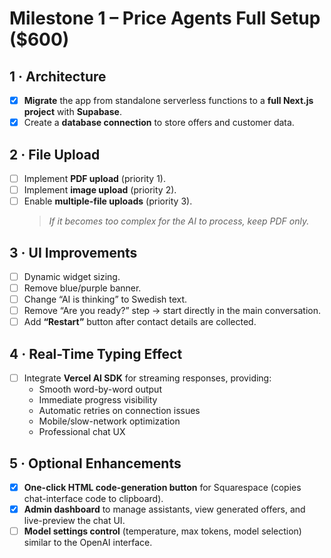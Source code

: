 # Milestone 1 – Price Agents Full Setup ($600)

## 1 · Architecture
- [x] **Migrate** the app from standalone serverless functions to a **full Next.js project** with **Supabase**.
- [x] Create a **database connection** to store offers and customer data.

## 2 · File Upload
- [ ] Implement **PDF upload** (priority 1).  
- [ ] Implement **image upload** (priority 2).  
- [ ] Enable **multiple-file uploads** (priority 3).  
  > *If it becomes too complex for the AI to process, keep PDF only.*

## 3 · UI Improvements
- [ ] Dynamic widget sizing.  
- [ ] Remove blue/purple banner.  
- [ ] Change “AI is thinking” to Swedish text.  
- [ ] Remove “Are you ready?” step → start directly in the main conversation.  
- [ ] Add **“Restart”** button after contact details are collected.

## 4 · Real-Time Typing Effect
- [ ] Integrate **Vercel AI SDK** for streaming responses, providing:  
  - Smooth word-by-word output  
  - Immediate progress visibility  
  - Automatic retries on connection issues  
  - Mobile/slow-network optimization  
  - Professional chat UX

## 5 · Optional Enhancements
- [x] **One-click HTML code-generation button** for Squarespace (copies chat-interface code to clipboard).  
- [x] **Admin dashboard** to manage assistants, view generated offers, and live-preview the chat UI.  
- [ ] **Model settings control** (temperature, max tokens, model selection) similar to the OpenAI interface.